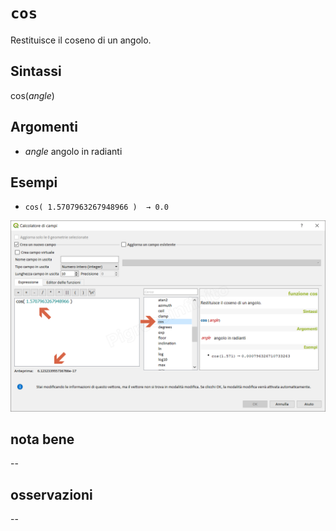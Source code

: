 # `cos`

Restituisce il coseno di un angolo.

## Sintassi

cos(_angle_)

## Argomenti

* _angle_ angolo in radianti

## Esempi

* `cos( 1.5707963267948966 )  → 0.0`

![](/img/matematica/cos/cos1.png)

## nota bene

--

## osservazioni

--